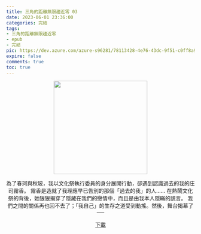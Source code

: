 ```yaml
---
title: 三角的距離無限趨近零 03
date: 2023-06-01 23:36:00
categories: 完結
tags:
- 三角的距離無限趨近零
- epub
- 完結
pic: https://dev.azure.com/azure-s96281/78113428-4e76-43dc-9f51-c0ff8a913055/_apis/git/repositories/a379171b-de46-4c10-9b0d-00da23959885/items?path=/Epub%20Cover/%E4%B8%89%E8%A7%92%E7%9A%84%E8%B7%9D%E9%9B%A2%E7%84%A1%E9%99%90%E8%B6%A8%E8%BF%91%E9%9B%B6-03.jpg&versionDescriptor%5BversionOptions%5D=0&versionDescriptor%5BversionType%5D=0&versionDescriptor%5Bversion%5D=main&resolveLfs=true&%24format=octetStream&api-version=5.0
expire: false
comments: true
toc: true
---
```


<div style="text-align:center" class="kratos-post-content">

<img width="250px" src="https://dev.azure.com/azure-s96281/78113428-4e76-43dc-9f51-c0ff8a913055/_apis/git/repositories/a379171b-de46-4c10-9b0d-00da23959885/items?path=/Epub%20Cover/%E4%B8%89%E8%A7%92%E7%9A%84%E8%B7%9D%E9%9B%A2%E7%84%A1%E9%99%90%E8%B6%A8%E8%BF%91%E9%9B%B6-03.jpg&versionDescriptor%5BversionOptions%5D=0&versionDescriptor%5BversionType%5D=0&versionDescriptor%5Bversion%5D=main&resolveLfs=true&%24format=octetStream&api-version=5.0">

<p>
為了春珂與秋玻，我以文化祭執行委員的身分展開行動，卻遇到認識過去的我的庄司霧香。
霧香是造就了我理應早已告別的那個「過去的我」的人……
在熱鬧文化祭的背後，她狠狠揭穿了隱藏在我們的戀情中，而且是由我本人隱瞞的謊言。
我們之間的關係再也回不去了；「我自己」的生存之道受到動搖。然後，舞台揭幕了──
</p>

<p>
<a href="https://epubdatabase.azurewebsites.net/EBOOKS/EPUB/完結/三角的距離無限趨近零/%E4%B8%89%E8%A7%92%E7%9A%84%E8%B7%9D%E9%9B%A2%E7%84%A1%E9%99%90%E8%B6%A8%E8%BF%91%E9%9B%B6%2003.epub?download=1">下載</a>
</p>

</div>
